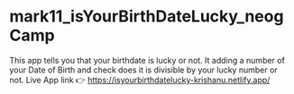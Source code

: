 # mark11_isYourBirthDateLucky_neogCamp
This app tells you that your birthdate is lucky or not.
It adding a number of your Date of Birth and check does it is divisible by your lucky number or not.
Live App link 👉 https://isyourbirthdatelucky-krishanu.netlify.app/


